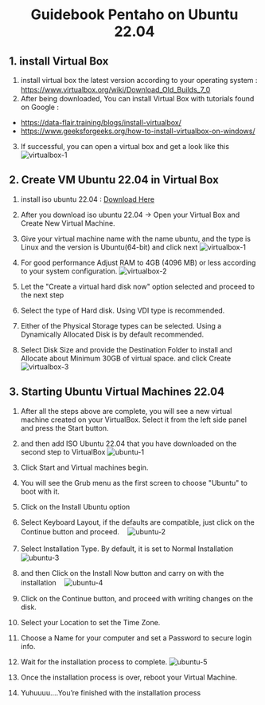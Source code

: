 <h1 align='center'>Guidebook Pentaho on Ubuntu 22.04</h1>

## 1. install Virtual Box

1. install virtual box the latest version according to your operating system : https://www.virtualbox.org/wiki/Download_Old_Builds_7_0
ㅤ
2. After being downloaded, You can install Virtual Box with tutorials found on Google : 
- https://data-flair.training/blogs/install-virtualbox/
- https://www.geeksforgeeks.org/how-to-install-virtualbox-on-windows/

3. If successful, you can open a virtual box and get a look like this
![virtualbox-1](img/virtualbox/vb1.png)

## 2. Create VM Ubuntu 22.04 in Virtual Box

1. install iso ubuntu 22.04 : <a href='https://releases.ubuntu.com/jammy/ubuntu-22.04.4-desktop-amd64.iso' target='_blank'>Download Here</a>

2. After you download iso ubuntu 22.04 -> Open your Virtual Box and Create New Virtual Machine.

3. Give your virtual machine name with the name ubuntu, and the type is Linux and the version is Ubuntu(64-bit) and click next
![virtualbox-1](img/vm/vm1.png)

4. For good performance Adjust RAM to 4GB (4096 MB) or less according to your system configuration.
![virtualbox-2](img/vm/vm2.png)

5. Let the "Create a virtual hard disk now" option selected and proceed to the next step

6. Select the type of Hard disk. Using VDI type is recommended.

7. Either of the Physical Storage types can be selected. Using a Dynamically Allocated Disk is by default recommended.

8. Select Disk Size and provide the Destination Folder to install and Allocate about Minimum 30GB of virtual space. and click Create
![virtualbox-3](img/vm/vm3.png)

## 3. Starting Ubuntu Virtual Machines 22.04

1. After all the steps above are complete, you will see a new virtual machine created on your VirtualBox. Select it from the left side panel and press the Start button.

2. and then add ISO Ubuntu 22.04 that you have downloaded on the second step to VirtualBox
![ubuntu-1](img/ubuntu/ub1.png)

3. Click Start and Virtual machines begin.
4. You will see the Grub menu as the first screen to choose "Ubuntu" to boot with it.
5. Click on the Install Ubuntu option
6. Select Keyboard Layout, if the defaults are compatible, just click on the Continue button and proceed.
ㅤ![ubuntu-2](img/ubuntu/ub2.png)

7. Select Installation Type. By default, it is set to Normal Installation
ㅤ![ubuntu-3](img/ubuntu/ub3.png)

8. and then Click on the Install Now button and carry on with the installation
ㅤ![ubuntu-4](img/ubuntu/ub4.png)

9. Click on the Continue button, and proceed with writing changes on the disk.
10. Select your Location to set the Time Zone.
11. Choose a Name for your computer and set a Password to secure login info.
12. Wait for the installation process to complete.
![ubuntu-5](img/ubuntu/ub5.png)

13. Once the installation process is over, reboot your Virtual Machine.
14. Yuhuuuu....You’re finished with the installation process
